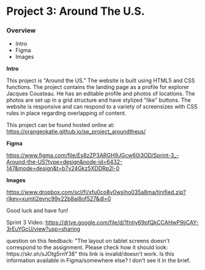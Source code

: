 # Project 3: Around The U.S.

### Overview

- Intro
- Figma
- Images

**Intro**

This project is "Around the US." The website is built using HTML5 and CSS functions. The project contains the landing page as a profile for explorer Jacques Cousteau. He has an editable profile and photos of locations. The photos are set up in a grid structure and have stylized "like" buttons. The website is responsive and can respond to a variety of screensizes with CSS rules in place regarding overlapping of content.

This project can be found hosted online at: https://orangeokatie.github.io/se_project_aroundtheus/

**Figma**

https://www.figma.com/file/Es8zZP3ARGH9JGcw60i3OD/Sprint-3_-Around-the-US?type=design&node-id=6432-147&mode=design&t=b7v24Gkz5XDDRp2l-0

**Images**

https://www.dropbox.com/scl/fi/xfu0co8v0wsiho035a8ma/tinified.zip?rlkey=xumti2evnc99v22b8ai8of527&dl=0

Good luck and have fun!

Sprint 3 Video: https://drive.google.com/file/d/1fntiy69pfQkCCAHwP9jjCAY-3rEuYGcU/view?usp=sharing

<!--> question on this feedback: "The layout on tablet screens doesn't correspond to the assignment. Please check how it should look: https://skr.sh/sJOtg5rnY38" this link is invalid/doesn't work. Is this information available in Figma/somewhere else? I don't see it in the brief.
